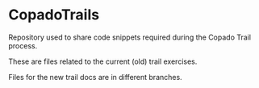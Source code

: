 # CopadoTrails
Repository used to share code snippets required during the Copado Trail process. 

These are files related to the current (old) trail exercises. 

Files for the new trail docs are in different branches. 
